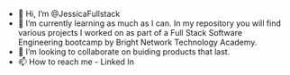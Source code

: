- 👋 Hi, I’m @JessicaFullstack
- 🌱 I’m currently learning as much as I can. In my repository you will find various projects I worked on as part of a Full Stack Software Engineering bootcamp by Bright Network Technology Academy.
- 💞️ I’m looking to collaborate on buiding products that last.
- 📫 How to reach me - Linked In 

<!---
JessicaFullstack/JessicaFullstack is a ✨ special ✨ repository because its `README.md` (this file) appears on your GitHub profile.
You can click the Preview link to take a look at your changes.
--->
